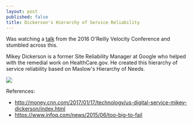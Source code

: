 ```yaml
---
layout: post
published: false
title: Dickerson's Hierarchy of Service Reliability
---
```

Was watching a [talk](https://www.safaribooksonline.com/library/view/velocity-2016-/9781491958537/video290645.html?autoStart=True) from the 2016 O'Reilly Velocity Conference and stumbled across this. 

Mikey Dickerson is a former Site Reliability Manager at Google who helped with the remedial work on HealthCare.gov. He created this hierarchy of service reliability based on Maslow's Hierarchy of Needs.

![]({{site.cdn_path}}/2017/06/26/dickersons_hierarchy.jpg)

References:

* http://money.cnn.com/2017/01/17/technology/us-digital-service-mikey-dickerson/index.html
* https://www.infoq.com/news/2015/06/too-big-to-fail